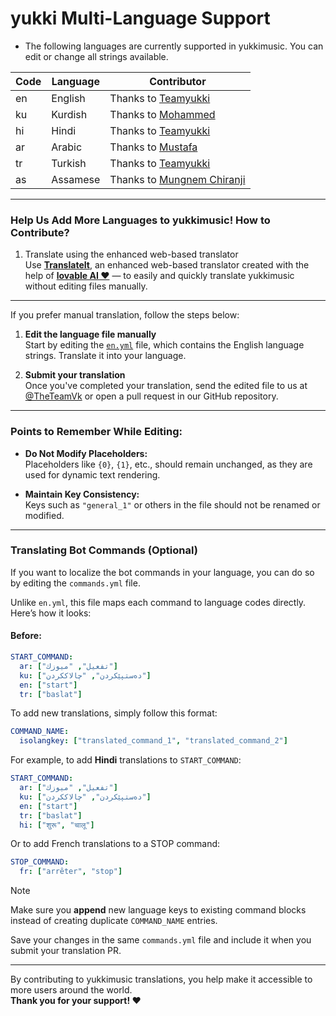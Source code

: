 # yukki Multi-Language Support

- The following languages are currently supported in yukkimusic. You can edit or change all strings available.

| Code | Language | Contributor |
|------|----------|-------------|
| en   | English  | Thanks to [Teamyukki](https://t.me/Teamyukki) |
| ku   | Kurdish  | Thanks to [Mohammed](https://t.me/IQ7amo) |
| hi   | Hindi    | Thanks to [Teamyukki](https://t.me/Teamyukki) |
| ar   | Arabic   | Thanks to [Mustafa](https://t.me/tr_4z) |
| tr   | Turkish  | Thanks to [Teamyukki](https://t.me/Teamyukki) |
| as   | Assamese | Thanks to [Mungnem Chiranji](https://t.me/ChiranjibKoch) |

---

### Help Us Add More Languages to yukkimusic! How to Contribute?

1. Translate using the enhanced web-based translator  
   Use [**TranslateIt**](https://vivekkumar-in.github.io/translateit), an enhanced web-based translator created with the help of [**lovable AI ❤️**](https://loveable.dev) — to easily and quickly translate yukkimusic without editing files manually.

---

If you prefer manual translation, follow the steps below:

1. **Edit the language file manually**  
   Start by editing the [`en.yml`](https://github.com/TheTeamVivek/yukkimusic/blob/master/strings%2Flangs%2Fen.yml) file, which contains the English language strings. Translate it into your language.

2. **Submit your translation**  
   Once you've completed your translation, send the edited file to us at [@TheTeamVk](https://t.me/TheTeamVk) or open a pull request in our GitHub repository.

---

### Points to Remember While Editing:

- **Do Not Modify Placeholders:**  
  Placeholders like `{0}`, `{1}`, etc., should remain unchanged, as they are used for dynamic text rendering.

- **Maintain Key Consistency:**  
  Keys such as `"general_1"` or others in the file should not be renamed or modified.

---

### Translating Bot Commands (Optional)

If you want to localize the bot commands in your language, you can do so by editing the `commands.yml` file.

Unlike `en.yml`, this file maps each command to language codes directly. Here’s how it looks:

#### Before:

```yaml
START_COMMAND:
  ar: ["تفعيل", "ميوزك"]
  ku: ["دەستپێکردن", "چالاککردن"]
  en: ["start"]
  tr: ["baslat"]
```

To add new translations, simply follow this format:

```yaml
COMMAND_NAME:
  isolangkey: ["translated_command_1", "translated_command_2"]
```

For example, to add **Hindi** translations to `START_COMMAND`:

```yaml
START_COMMAND:
  ar: ["تفعيل", "ميوزك"]
  ku: ["دەستپێکردن", "چالاککردن"]
  en: ["start"]
  tr: ["baslat"]
  hi: ["शुरू", "चालू"]
```

Or to add French translations to a STOP command:

```yaml
STOP_COMMAND:
  fr: ["arrêter", "stop"]
```

> [!NOTE]
> Make sure you **append** new language keys to existing command blocks instead of creating duplicate `COMMAND_NAME` entries.

Save your changes in the same `commands.yml` file and include it when you submit your translation PR.

---

By contributing to yukkimusic translations, you help make it accessible to more users around the world.  
**Thank you for your support! ❤️**